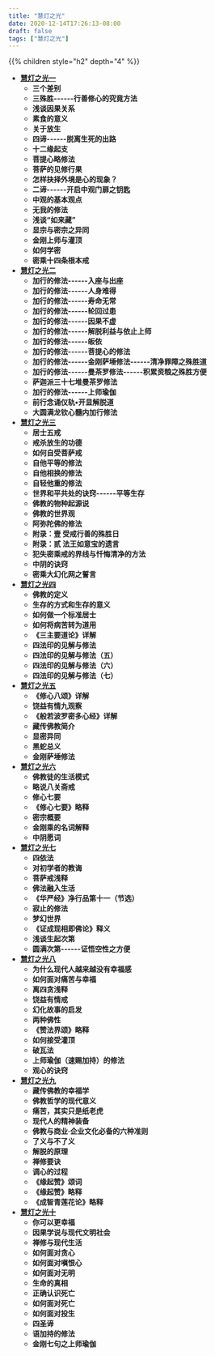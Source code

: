 ```yaml
---
title: "慧灯之光"
date: 2020-12-14T17:26:13-08:00
draft: false
tags: ["慧灯之光"]
---
```


{{% children style="h2" depth="4" %}}

- **[慧灯之光一](1)**
  - **三个差别**
  - **三殊胜------行善修心的究竟方法**
  - **浅谈因果关系**
  - **素食的意义**
  - **关于放生**
  - **四谛------脱离生死的出路**
  - **十二缘起支**
  - **菩提心略修法**
  - **菩萨的见修行果**
  - **怎样抉择外境是心的现象？**
  - **二谛------开启中观门扉之钥匙**
  - **中观的基本观点**
  - **无我的修法**
  - **浅谈“如来藏”**
  - **显宗与密宗之异同**
  - **金刚上师与灌顶**
  - **如何学密**
  - **密乘十四条根本戒**
- **[慧灯之光二](2)**
  - **加行的修法------入座与出座**
  - **加行的修法------人身难得**
  - **加行的修法------寿命无常**
  - **加行的修法------轮回过患**
  - **加行的修法------因果不虚**
  - **加行的修法------解脱利益与依止上师**
  - **加行的修法------皈依**
  - **加行的修法------菩提心的修法**
  - **加行的修法------金刚萨埵修法------清净罪障之殊胜道**
  - **加行的修法------曼茶罗修法------积累资粮之殊胜方便**
  - **萨迦派三十七堆曼茶罗修法**
  - **加行的修法------上师瑜伽**
  - **前行念诵仪轨•开显解脱道**
  - **大圆满龙钦心髓内加行修法**
- **[慧灯之光三](3)**
  - **居士五戒**
  - **戒杀放生的功德**
  - **如何自受菩萨戒**
  - **自他平等的修法**
  - **自他相换的修法**
  - **自轻他重的修法**
  - **世界和平共处的诀窍------平等生存**
  - **佛教的物种起源说**
  - **佛教的世界观**
  - **阿弥陀佛的修法**
  - **附录：壹 受戒行善的殊胜日**
  - **附录：贰 法王如意宝的遗言**
  - **犯失密乘戒的界线与忏悔清净的方法**
  - **中阴的诀窍**
  - **密乘大幻化网之誓言**
- **[慧灯之光四](4)**
  - **佛教的定义**
  - **生存的方式和生存的意义**
  - **如何做一个标准居士**
  - **如何将病苦转为道用**
  - **《三主要道论》详解**
  - **四法印的见解与修法**
  - **四法印的见解与修法（五）**
  - **四法印的见解与修法（六）**
  - **四法印的见解与修法（七）**
- **[慧灯之光五](5)**
  - **《修心八颂》详解**
  - **饶益有情九观察**
  - **《般若波罗密多心经》详解**
  - **藏传佛教简介**
  - **显密异同**
  - **黑蛇总义**
  - **金刚萨埵修法**
- **[慧灯之光六](6)**
  - **佛教徒的生活模式**
  - **略说八关斋戒**
  - **修心七要**
  - **《修心七要》略释**
  - **密宗概要**
  - **金刚乘的名词解释**
  - **中阴愿词**
- **[慧灯之光七](7)**
  - **四依法**
  - **对初学者的教诲**
  - **菩萨戒浅释**
  - **佛法融入生活**
  - **《华严经》净行品第十一（节选）**
  - **寂止的修法**
  - **梦幻世界**
  - **《证成现相即佛论》释义**
  - **浅谈生起次第**
  - **圆满次第------证悟空性之方便**
- **[慧灯之光八](8)**
  - **为什么现代人越来越没有幸福感**
  - **如何面对痛苦与幸福**
  - **离四贪浅释**
  - **饶益有情戒**
  - **幻化故事的启发**
  - **两种佛性**
  - **《赞法界颂》略释**
  - **如何接受灌顶**
  - **破瓦法**
  - **上师瑜伽（速赐加持）的修法**
  - **观心的诀窍**
- **[慧灯之光九](9)**
  - **藏传佛教的幸福学**
  - **佛教哲学的现代意义**
  - **痛苦，其实只是纸老虎**
  - **现代人的精神装备**
  - **佛教与商业·企业文化必备的六种准则**
  - **了义与不了义**
  - **解脱的原理**
  - **禅修要诀**
  - **调心的过程**
  - **《缘起赞》颂词**
  - **《缘起赞》略释**
  - **《成智青莲花论》略释**
- **[慧灯之光十](10)**
  - **你可以更幸福**
  - **因果学说与现代文明社会**
  - **禅修与现代生活**
  - **如何面对贪心**
  - **如何面对嗔恨心**
  - **如何面对无明**
  - **生命的真相**
  - **正确认识死亡**
  - **如何面对死亡**
  - **如何面对投生**
  - **四圣谛**
  - **语加持的修法**
  - **金刚七句之上师瑜伽**
